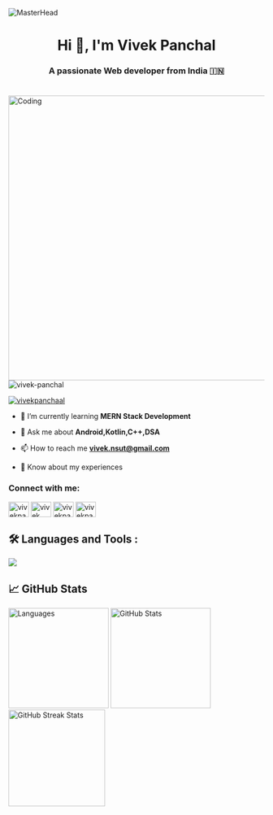 ![MasterHead](https://repository-images.githubusercontent.com/588181932/e36ec678-7984-4cdd-8e4c-a3932772ff8e)
<h1 align="center">Hi 👋, I'm Vivek Panchal</h1>
<h3 align="center">A passionate Web developer from India 🇮🇳 </h3>
<h1> </h1>
<img align="right"  alt="Coding" width="560" src="https://i.pinimg.com/originals/3e/9d/52/3e9d52bc38fa287a4cf10dcf8139076d.gif">


<p align="left"> <img src="https://komarev.com/ghpvc/?username=vivek-panchal&label=Profile%20views&color=0e75b6&style=flat" alt="vivek-panchal" /> </p>

<p align="left"> <a href="https://twitter.com/vivekpanchaal" target="blank"><img src="https://img.shields.io/twitter/follow/vivekpanchaal?logo=twitter&style=for-the-badge" alt="vivekpanchaal" /></a> </p>

- 🔭 I’m currently learning **MERN Stack Development**

- 💬 Ask me about **Android,Kotlin,C++,DSA**

- 📫 How to reach me **vivek.nsut@gmail.com**

- 📄 Know about my experiences []()

<h3 align="left">Connect with me:</h3>
<p align="left">
<a href="https://twitter.com/vivekpanchaal" target="blank"><img align="center" src="https://raw.githubusercontent.com/rahuldkjain/github-profile-readme-generator/master/src/images/icons/Social/twitter.svg" alt="vivekpanchaal" height="30" width="40" /></a>
<a href="https://linkedin.com/in/vivekpanchal2608" target="blank"><img align="center" src="https://raw.githubusercontent.com/rahuldkjain/github-profile-readme-generator/master/src/images/icons/Social/linked-in-alt.svg" alt="vivek panchal" height="30" width="40" /></a>
<a href="https://instagram.com/vivekpaanchal" target="blank"><img align="center" src="https://raw.githubusercontent.com/rahuldkjain/github-profile-readme-generator/master/src/images/icons/Social/instagram.svg" alt="vivekpaanchal" height="30" width="40" /></a>
<a href="https://www.leetcode.com/vivekpanchal" target="blank"><img align="center" src="https://raw.githubusercontent.com/rahuldkjain/github-profile-readme-generator/master/src/images/icons/Social/leet-code.svg" alt="vivekpanchal" height="30" width="40" /></a>
</p>

<div id="badges">

## 🛠️ Languages and Tools :
<p>
  <a href="https://skillicons.dev">
   <img src="https://skillicons.dev/icons?i=javascript,typescript,react,nextjs,nodejs,express,mongodb,html,css,tailwind,cpp,kotlin,firebase,git,github"/>
  </a>
</p>
</div>


## 📈 GitHub Stats
<div style="display: flex;">
    <div style="margin-right: 10px;">
        <img src="https://github-readme-stats.vercel.app/api/top-langs/?username=vivek-panchal&layout=compact&theme=highcontrast" alt="Languages" style="height: 197px;">
        <img src="https://github-readme-stats.vercel.app/api?username=vivek-panchal&show_icons=true&theme=highcontrast" alt="GitHub Stats" style="height: 197px;">
        <img src="https://github-readme-streak-stats.herokuapp.com/?user=vivek-panchal&theme=highcontrast" alt="GitHub Streak Stats" style="height: 190px;">
    </div>
</div>
<br>

